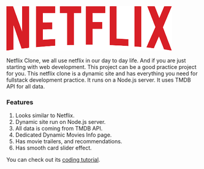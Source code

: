 <!-- ![Thumbnail]() -->

![Netflix Logo](https://github.com/Sharfuddinahmed07/Jetflix2.0/blob/main/public/img/logo.png)

Netflix Clone, we all use netflix in our day to day life. And if you are just starting with web development. This project can be a good practice project for you. This netflix clone is a dynamic site and has everything you need for fullstack development practice. It runs on a Node.js server. It uses TMDB API for all data.

### Features

1. Looks similar to Netflix.
2. Dynamic site run on Node.js server.
3. All data is coming from TMDB API.
4. Dedicated Dynamic Movies Info page.
5. Has movie trailers, and recommendations.
6. Has smooth card slider effect.

You can check out its [coding tutorial](https://github.com/Sharfuddinahmed07/Jetflix2.0.git).
